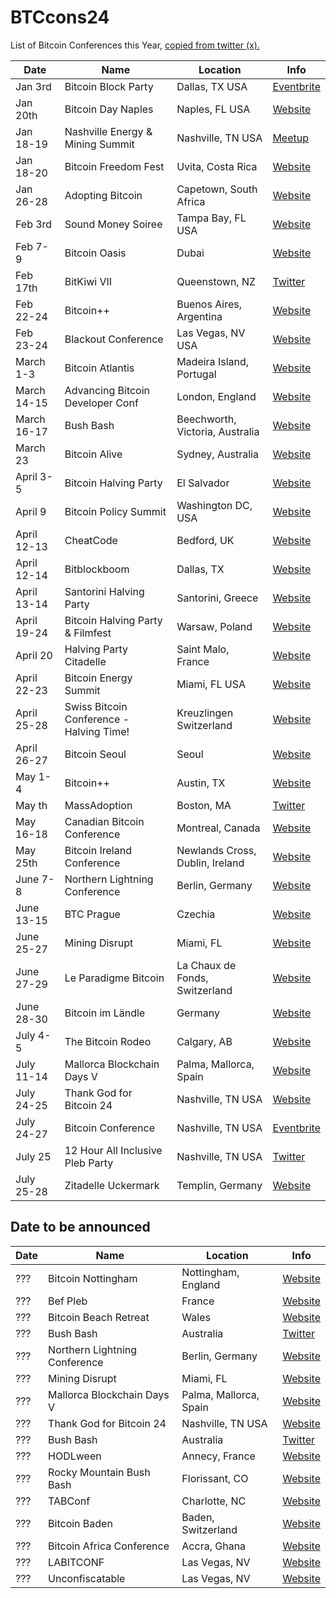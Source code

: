 # BTCcons24
List of Bitcoin Conferences this Year, [copied from twitter (x).](https://twitter.com/HodlersOfficial/status/1770415112639414292)

| Date     | Name                                      | Location                                             | Info                                                     |
|-----------|-------------------------------------------|--------------------------------------------------|----------------------------------------------------------|
| Jan 3rd   | Bitcoin Block Party                      | Dallas, TX USA                                  | [Eventbrite](https://www.eventbrite.com/e/bitcoin-block-party-wednesda) |
| Jan 20th  | Bitcoin Day Naples                       | Naples, FL USA                                  | [Website](https://bitcoinday.io/naples24)               |
| Jan 18-19 | Nashville Energy & Mining Summit         | Nashville, TN USA                               | [Meetup](https://www.meetup.com/bitcoinpark/events/290980686/) |
| Jan 18-20 | Bitcoin Freedom Fest                     | Uvita, Costa Rica                               | [Website](https://www.bitcoinfreedomfestival.com/)       |
| Jan 26-28 | Adopting Bitcoin                         | Capetown, South Africa                          | [Website](https://adoptingbitcoin.org/capetown-2024/)   |
| Feb 3rd    | Sound Money Soiree                      | Tampa Bay, FL USA                               | [Website](https://www.bitcoinbay.live/sound-money-soiree) |
| Feb 7-9    | Bitcoin Oasis                            | Dubai                                            | [Website](https://bitcoin-oasis.com)                     |
| Feb 17th   | BitKiwi VII                              | Queenstown, NZ                                  | [Twitter](https://twitter.com/Bitkiwi1)                 |
| Feb 22-24  | Bitcoin++                                | Buenos Aires, Argentina                         | [Website](https://bteplusplus.dev)                      |
| Feb 23-24  | Blackout Conference                      | Las Vegas, NV USA                               | [Website](https://www.blackbitcoinbillionaire.com) |
| March 1-3  | Bitcoin Atlantis                         | Madeira Island, Portugal                        | [Website](https://bitcoinatlantis.com)                  |
| March 14-15| Advancing Bitcoin Developer Conf         | London, England                                 | [Website](https://www.advaneingbitcoin.com)            |
| March 16-17| Bush Bash                                | Beechworth, Victoria, Australia                 | [Website](https://bitcoinbushbash.info)                |
| March 23   | Bitcoin Alive                            | Sydney, Australia                               | [Website](https://bitcoinalive.io)                      |
| April 3-5  | Bitcoin Halving Party                    | El Salvador                                     | [Website](https://bitcoinhalvingparty.com)             |
| April 9   | Bitcoin Policy Summit                    | Washington DC, USA                              | [Website](https://www.btepolicysummit.or)              |
| April 12-13| CheatCode                                | Bedford, UK                                     | [Website](https://www.cheatcode.co.uk)                 |
| April 12-14| Bitblockboom                             | Dallas, TX                                      | [Website](https://bitblockboom.com)                    |
| April 13-14| Santorini Halving Party                  | Santorini, Greece                               | [Website](https://public.theorangepillapp.com/event/651ae68a651a9497e3a85e7d) |
| April 19-24| Bitcoin Halving Party & Filmfest         | Warsaw, Poland                                  | [Website](https://bitcoinfilmfest.com/europeanhalvingparty/) |
| April 20   | Halving Party Citadelle                  | Saint Malo, France                              | [Website](https://www.breizhbitcoin.com/halving-party-citadelle/) |
| April 22-23| Bitcoin Energy Summit                    | Miami, FL USA                                   | [Website](https://www.bitcoinenergysummit.com/)        |
| April 25-28| Swiss Bitcoin Conference - Halving Time! | Kreuzlingen Switzerland                         | [Website](https://swiss-bitcoin-conference.com/)       |
| April 26-27| Bitcoin Seoul                            | Seoul                                            | [Website](https://www.bitcoinseoul.kr)                  |
| May 1-4    | Bitcoin++                                | Austin, TX                                      | [Website](https://bteplusplus.dev)                      |
| May th     | MassAdoption                             | Boston, MA                                      | [Twitter](https://twitter.com/BTC_Mass)                |
| May 16-18  | Canadian Bitcoin Conference              | Montreal, Canada                                | [Website](https://canadianbitcoinconf.com)             |
| May 25th   | Bitcoin Ireland Conference               | Newlands Cross, Dublin, Ireland                 | [Website](https://www.bitcoinireland.eu)               |
| June 7-8   | Northern Lightning Conference            | Berlin, Germany                                 | [Website](https://bitcoincoffee.shop/billettsentral/etn/tickets/)|
| June 13-15 | BTC Prague                               | Czechia                                          | [Website](https://www.bteprague.com/#)     |
| June 25-27 | Mining Disrupt                           | Miami, FL                                       |  [Website](https://miningdisrupt.com)                   |
| June 27-29 | Le Paradigme Bitcoin                     | La Chaux de Fonds, Switzerland                 | [Website](https://leparadigmebitcoin.ch)               |
| June 28-30 | Bitcoin im Ländle                       | Germany                                          | [Website](https://einundzwanzig-stuttg.art)            |
| July 4-5   | The Bitcoin Rodeo                       | Calgary, AB                                     | [Website](http://bitcoinrodeo.com/)                    |
| July 11-14 | Mallorca Blockchain Days V               | Palma, Mallorca, Spain                          | [Website](https://mallorcablockchaindays.com)             |
| July 24-25| Thank God for Bitcoin 24                | Nashville, TN USA                               | [Website](https://b.tc/conference/2024)                |
| July 24-27| Bitcoin Conference                       | Nashville, TN USA                               | [Eventbrite](https://www.eventbrite.com/e/bitcoin-nashville-2024-12-hour-all-inclusive-pleb-party-july-25-by-anders-tickets-748118852627) |
| July 25   | 12 Hour All Inclusive Pleb Party        | Nashville, TN USA                               | [Twitter](https://twitter.com/ZitadelleUM)              |
| July 25-28| Zitadelle Uckermark                     | Templin, Germany                                | [Website](https://bitcoinbushbash.info)                |

## Date to be announced

| Date | Name                             | Location                                             | Info                                                     |
|-------|----------------------------------|--------------------------------------------------|----------------------------------------------------------|
| ???   | Bitcoin Nottingham               | Nottingham, England                             | [Website](https://www.bitcoinnottingham.or)            |
| ???   | Bef Pleb                         | France                                           | [Website](https://bitcoincoffee.shop/billettsentral/etn/tickets/) |
| ???   | Bitcoin Beach Retreat            | Wales                                            | [Website](htt://tgfb.com/store)                        |
| ???   | Bush Bash                        | Australia                                       | [Twitter](https://twitter.com/LakeSatoshi)             |
| ???   | Northern Lightning Conference    | Berlin, Germany                                 | [Website](https://www.btcprague.com/#)                 |
| ???   | Mining Disrupt                   | Miami, FL                                       | [Website](https://miningdisrupt.com)                   |
| ???   | Mallorca Blockchain Days V       | Palma, Mallorca, Spain                          | [Website](htts://mallorcablockchaindays.com)             |
| ???   | Thank God for Bitcoin 24         | Nashville, TN USA                               | [Website](https://b.te/conference/2024)                |
| ???   | Bush Bash                        | Australia                                       | [Twitter](https://twitter.com/LakeSatoshi)             |
| ???   | HODLween                         | Annecy, France                                  | [Website](https://hodiween.part)                        |
| ???   | Rocky Mountain Bush Bash         | Florissant, CO                                  | [Website](https://www.megawatthq.com/race)             |
| ???   | TABConf                          | Charlotte, NC                                   | [Website](https://2023.tabconf.com)                     |
| ???   | Bitcoin Baden                    | Baden, Switzerland                              | [Website](https://bitcoinbaden.ch)                      |
| ???   | Bitcoin Africa Conference        | Accra, Ghana                                    | [Website](https://www.afrobitcoin.or)                  |
| ???   | LABITCONF                        | Las Vegas, NV                                   | [Website](https://www.labitconf.com)                    |
| ???   | Unconfiscatable                  | Las Vegas, NV                                   | [Website](https://unconfiscatable.com)                  |

